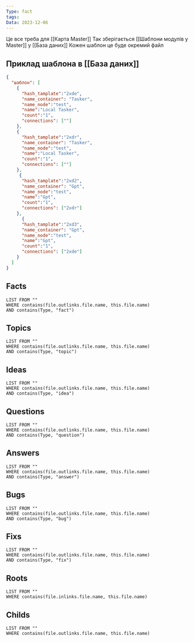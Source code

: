 ```yaml
---
Type: fact
tags: 
Data: 2023-12-06
---
```

Це все треба для [[Карта Master]]
Так зберігається [[Шаблони модулів у Master]] у [[База даних]]
Кожен шаблон це буде окремий файл
## Приклад шаблона в [[База даних]]
```json
{
  "шаблон": [
    {
      "hash_tamplate":"2xde",
      "name_container": "Tasker",
      "name_node":"test",
      "name":"Local Tasker",
      "count":"1",
      "connections": [""]
    },
    {
      "hash_tamplate":"2xdr",
      "name_container": "Tasker",
      "name_node":"test",
      "name":"Local Tasker",
      "count":"1",
      "connections": [""]
    },
     {
      "hash_tamplate":"2xd2",
      "name_container": "Gpt",
      "name_node":"test",
      "name":"Gpt",
      "count":"1",
      "connections": ["2xdr"]
    },
      {
      "hash_tamplate":"2xd3",
      "name_container": "Gpt",
      "name_node":"test",
      "name":"Gpt",
      "count":"1",
      "connections": ["2xde"]
    }
  ]
}
```
## Facts
```dataview
LIST FROM ""
WHERE contains(file.outlinks.file.name, this.file.name)
AND contains(Type, "fact")
```
## Topics
```dataview
LIST FROM ""
WHERE contains(file.outlinks.file.name, this.file.name)
AND contains(Type, "topic")
```
## Ideas
```dataview
LIST FROM ""
WHERE contains(file.outlinks.file.name, this.file.name)
AND contains(Type, "idea")
```
## Questions
```dataview
LIST FROM ""
WHERE contains(file.outlinks.file.name, this.file.name)
AND contains(Type, "question")
```
## Answers
```dataview
LIST FROM ""
WHERE contains(file.outlinks.file.name, this.file.name)
AND contains(Type, "answer")
```
## Bugs
```dataview
LIST FROM ""
WHERE contains(file.outlinks.file.name, this.file.name)
AND contains(Type, "bug")
```
## Fixs
```dataview
LIST FROM ""
WHERE contains(file.outlinks.file.name, this.file.name)
AND contains(Type, "fix")
```
## Roots
```dataview
LIST FROM ""
WHERE contains(file.inlinks.file.name, this.file.name)
```

## Childs
```dataview
LIST FROM ""
WHERE contains(file.outlinks.file.name, this.file.name)
```